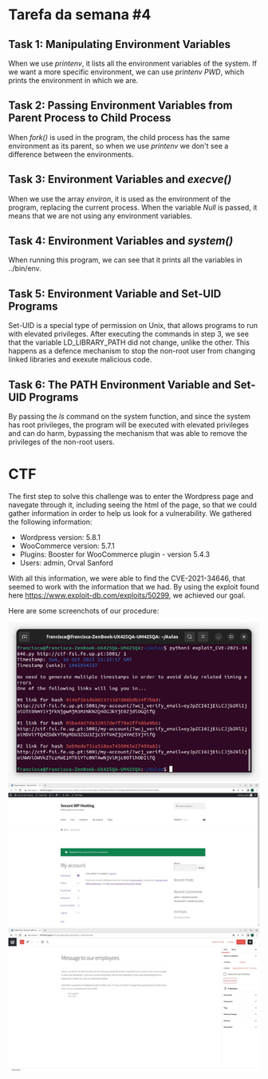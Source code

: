 # Tarefa da semana #4

## Task 1: Manipulating Environment Variables 

When we use *printenv*, it lists all the environment variables of the system. If we want a more specific environment, we can use *printenv PWD*, which prints the environment in which we are.

## Task 2: Passing Environment Variables from Parent Process to Child Process

When *fork()* is used in the program, the child process has the same environment as its parent, so when we use *printenv* we don't see a difference between the environments.

## Task 3: Environment Variables and *execve()* 

When we use the array *environ*, it is used as the environment of the program, replacing the current process. When the variable *Null* is passed, it means that we are not using any environment variables.

## Task 4: Environment Variables and *system()*

When running this program, we can see that it prints all the variables in ../bin/env.

## Task 5: Environment Variable and Set-UID Programs

Set-UID is a special type of permission on Unix, that allows programs to run with elevated privileges. After executing the commands in step 3, we see that the variable LD_LIBRARY_PATH did not change, unlike the other. This happens as a defence mechanism to stop the non-root user from changing linked libraries and exexute malicious code.

## Task 6: The PATH Environment Variable and Set-UID Programs

By passing the *ls* command on the system function, and since the system has root privileges, the program will be executed with elevated privileges and can do harm, bypassing the mechanism that was able to remove the privileges of the non-root users.


# CTF

The first step to solve this challenge was to enter the Wordpress page and navegate through it, including seeing the html of the page, so that we could gather information in order to help us look for a vulnerability. We gathered the following information:

- Wordpress version: 5.8.1
- WooCommerce version: 5.7.1
- Plugins: Booster for WooCommerce plugin - version 5.4.3
- Users: admin, Orval Sanford

With all this information, we were able to find the CVE-2021-34646, that seemed to work with the information that we had. By using the exploit found here https://www.exploit-db.com/exploits/50299, we achieved our goal. 

Here are some screenchots of our procedure:

![image-2.png](./image-2.png)
![image-1.png](./image-1.png)
![image.png](./image.png)

